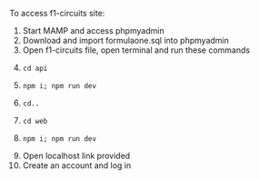 To access f1-circuits site:
1. Start MAMP and access phpmyadmin
2. Download and import formulaone.sql into phpmyadmin
3. Open f1-circuits file, open terminal and run these commands
4.     cd api
5.     npm i; npm run dev
6.     cd..
7.     cd web
8.     npm i; npm run dev
9. Open localhost link provided
10. Create an account and log in
